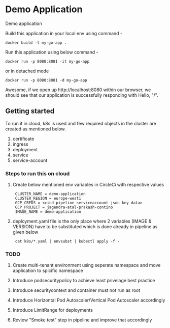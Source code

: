 # Demo Application
Demo application

Build this application in your local env using command -
    
    docker build -t my-go-app .

Run this application using below command -

    docker run -p 8080:8081 -it my-go-app

or in detached mode

    docker run -p 8080:8081 -d my-go-app

Awesome, if we open up http://localhost:8080 within our browser, we should see that our application is successfully responding with Hello, "/".  


## Getting started
To run it in cloud, k8s is used and few required objects in the cluster are created as mentioned below.

1) certificate
2) ingress
3) deployment
4) service
5) service-account

### Steps to run this on cloud

1) Create below mentioned env variables in CircleCi with respective values

        CLUSTER_NAME = demo-application
        CLUSTER_REGION = europe-west1
        GCP_CREDS = <cicd-pipeline serviceaccount json key data>
        GCP_PROJECT = jagendra-atal-prakash-contino
        IMAGE_NAME = demo-application

2) deployment.yaml file is the only place where 2 variables (IMAGE & VERSION) have to be substituted which is done already in pipeline as given below

        cat k8s/*.yaml | envsubst | kubectl apply -f -
         
### TODO

1) Create multi-tenant environment using seperate namespace and move application to spicific namespace

2) Introduce podsecuritypolicy to achieve least privelage best practice

3) Introduce securitycontext and container must not run as root

4) Introduce Horizontal Pod Autoscaler/Vertical Pod Autoscaler accordingly

5) Introduce LimitRange for deployments

6) Review "Smoke test" step in pipeline and improve that accordingly

